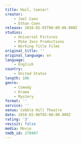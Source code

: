 ```yaml
---
title: Hail, Caesar!
creator:
    - Joel Coen
    - Ethan Coen
release: 2016-02-05T00:00:00.000Z
studios:
    - Universal Pictures
    - Mike Zoss Productions
    - Working Title Films
original_title: ''
original_language: en
language:
    - English
country:
    - United States
length: 106
genre:
    - Comedy
    - Drama
    - Mystery
format: ''
service: ''
venue: Cobble Hill Theatre
date: 2016-02-06T05:00:00.000Z
rating: '3'
revisit: false
media: Movie
tmdb_id: 270487
---
```



